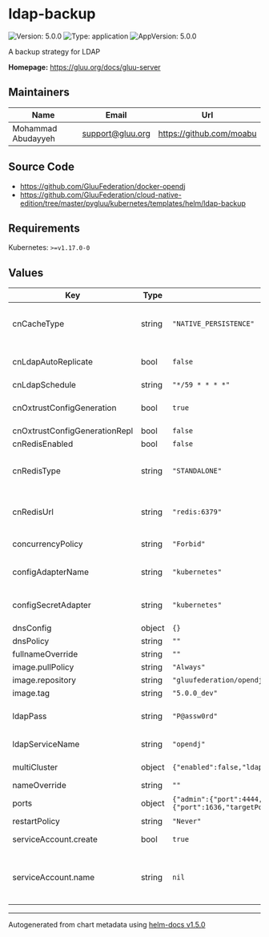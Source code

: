 # ldap-backup

![Version: 5.0.0](https://img.shields.io/badge/Version-5.0.0-informational?style=flat-square) ![Type: application](https://img.shields.io/badge/Type-application-informational?style=flat-square) ![AppVersion: 5.0.0](https://img.shields.io/badge/AppVersion-5.0.0-informational?style=flat-square)

A backup strategy for LDAP

**Homepage:** <https://gluu.org/docs/gluu-server>

## Maintainers

| Name | Email | Url |
| ---- | ------ | --- |
| Mohammad Abudayyeh | support@gluu.org | https://github.com/moabu |

## Source Code

* <https://github.com/GluuFederation/docker-opendj>
* <https://github.com/GluuFederation/cloud-native-edition/tree/master/pygluu/kubernetes/templates/helm/ldap-backup>

## Requirements

Kubernetes: `>=v1.17.0-0`

## Values

| Key | Type | Default | Description |
|-----|------|---------|-------------|
| cnCacheType | string | `"NATIVE_PERSISTENCE"` | Cache type. `NATIVE_PERSISTENCE`, `REDIS`. or `IN_MEMORY`. Defaults to `NATIVE_PERSISTENCE` . |
| cnLdapAutoReplicate | bool | `false` | Turn off replication in LDAP server. This must be left as false. |
| cnLdapSchedule | string | `"*/59 * * * *"` | Cron job Schedule for backup |
| cnOxtrustConfigGeneration | bool | `true` | Whether to generate oxShibboleth configuration or not (default to true). |
| cnOxtrustConfigGenerationRepl | bool | `false` |  |
| cnRedisEnabled | bool | `false` |  |
| cnRedisType | string | `"STANDALONE"` | Redis service type. `STANDALONE` or `CLUSTER`. Can be used when  `config.configmap.gluuCacheType` is set to `REDIS`. |
| cnRedisUrl | string | `"redis:6379"` | Redis URL and port number <url>:<port>. Can be used when  `config.configmap.gluuCacheType` is set to `REDIS`. |
| concurrencyPolicy | string | `"Forbid"` | CronJobb concurrencyPolicy. Leave as default. |
| configAdapterName | string | `"kubernetes"` | The config backend adapter that will hold Gluu configuration layer. google|kubernetes |
| configSecretAdapter | string | `"kubernetes"` | The config backend adapter that will hold Gluu secret layer. google|kubernetes |
| dnsConfig | object | `{}` | Add custom dns config |
| dnsPolicy | string | `""` | Add custom dns policy |
| fullnameOverride | string | `""` |  |
| image.pullPolicy | string | `"Always"` |  |
| image.repository | string | `"gluufederation/opendj"` |  |
| image.tag | string | `"5.0.0_dev"` |  |
| ldapPass | string | `"P@assw0rd"` | LDAP admin password if OpennDJ is used for persistence. |
| ldapServiceName | string | `"opendj"` | Name of the OpenDJ service. Please keep it as default. |
| multiCluster | object | `{"enabled":false,"ldapAdvertiseAdminPort":30444,"serfAdvertiseAddr":"firstldap.gluu.org"}` | Specify cluster details if used to activate backup. |
| nameOverride | string | `""` |  |
| ports | object | `{"admin":{"port":4444,"targetPort":4444},"ldap":{"port":1389,"targetPort":1389},"ldaps":{"port":1636,"targetPort":1636},"replication":{"port":8989,"targetPort":8989}}` | servicePorts values used in StatefulSet container |
| restartPolicy | string | `"Never"` |  |
| serviceAccount.create | bool | `true` | Specifies whether a service account should be created |
| serviceAccount.name | string | `nil` | The name of the service account to use. If not set and create is true, a name is generated using the fullname template |

----------------------------------------------
Autogenerated from chart metadata using [helm-docs v1.5.0](https://github.com/norwoodj/helm-docs/releases/v1.5.0)
